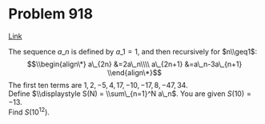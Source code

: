 # Problem 918

[Link](https://projecteuler.net/problem=918)

The sequence $a\_n$ is defined by $a\_1=1$, and then recursively for $n\\geq1$: $$\\begin{align\*} a\_{2n} &=2a\_n\\\\ a\_{2n+1} &=a\_n-3a\_{n+1} \\end{align\*}$$ The first ten terms are $1, 2, -5, 4, 17, -10, -17, 8, -47, 34$.  
Define $\\displaystyle S(N) = \\sum\_{n=1}^N a\_n$. You are given $S(10) = -13$.  
Find $S(10^{12})$.
